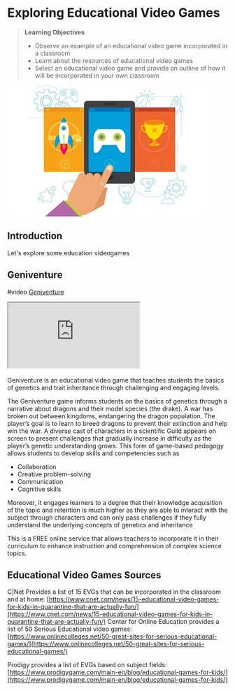 # Exploring Educational Video Games

> **Learning Objectives**
> -  Observe an example of an educational video game incorporated in a classroom
> -  Learn about the resources of educational video games
> -  Select an educational video game and provide an outline of how it will be incorporated in your own classroom

![CaseGameBasedLearning](img/CaseGameBasedLearning.jpg)

## Introduction

Let's explore some education videogames

## Geniventure

#video [Geniventure](https://youtu.be/NQQjmPlKC40)

<iframe src="https://www.youtube.com/embed/NQQjmPlKC40"></iframe>

Geniventure is an educational video game that teaches students the basics of genetics and trait inheritance through challenging and engaging levels.

The Geniventure game informs students on the basics of genetics through a narrative about dragons and their model species (the drake). A war has broken out between kingdoms, endangering the dragon population. The player’s goal is to learn to breed dragons to prevent their extinction and help win the war. A diverse cast of characters in a scientific Guild appears on screen to present challenges that gradually increase in difficulty as the player’s genetic understanding grows. This form of game-based pedagogy allows students to develop skills and competencies such as

-   Collaboration
-   Creative problem-solving
-   Communication
-   Cognitive skills

Moreover, it engages learners to a degree that their knowledge acquisition of the topic and retention is much higher as they are able to interact with the subject through characters and can only pass challenges if they fully understand the underlying concepts of genetics and inheritance

This is a FREE online service that allows teachers to incorporate it in their curriculum to enhance instruction and comprehension of complex science topics.


## Educational Video Games Sources

C|Net Provides a list of 15 EVGs that can be incorporated in the classroom and at home: [https://www.cnet.com/news/15-educational-video-games-for-kids-in-quarantine-that-are-actually-fun/](https://www.cnet.com/news/15-educational-video-games-for-kids-in-quarantine-that-are-actually-fun/)
Center for Online Education provides a list of 50 Serious Educational video games: [https://www.onlinecolleges.net/50-great-sites-for-serious-educational-games/](https://www.onlinecolleges.net/50-great-sites-for-serious-educational-games/)

Prodigy provides a list of EVGs based on subject fields: [https://www.prodigygame.com/main-en/blog/educational-games-for-kids/](https://www.prodigygame.com/main-en/blog/educational-games-for-kids/)
